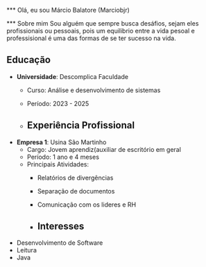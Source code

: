 *** Olá, eu sou Márcio Balatore (Marciobjr)

*** Sobre mim
Sou alguém que sempre busca desáfios, sejam eles profissionais ou pessoais, pois um equilibrio entre a vida pesoal e professisional é uma das formas de se ter sucesso na vida.

## Educação
- **Universidade**: Descomplica Faculdade
  - Curso: Análise e desenvolvimento de sistemas
  - Período: 2023 - 2025
 
  - ## Experiência Profissional
- **Empresa 1**: Usina São Martinho
  - Cargo: Jovem aprendiz(auxiliar de escritório em geral
  - Período: 1 ano e 4 meses
  - Principais Atividades:
    - Relatórios de divergências
    - Separação de documentos
    - Comunicação com os lideres e RH
   
    - ## Interesses
- Desenvolvimento de Software
- Leitura 
- Java
  
